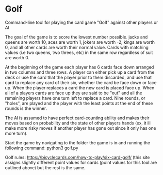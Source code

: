 # Golf
Command-line tool for playing the card game "Golf" against other players or AI

The goal of the game is to score the lowest number possible. jacks and queens are worth 10, aces are worth 1, jokers are worth -2, kings are worth 0, and all other cards are worth their normal value. Cards with matching values (i.e two queens, two threes, etc) in the same row regardless of suit are worth 0.

At the beginning of the game each player has 6 cards face down arranged in two columns and three rows. A player can either pick up a card from the deck or use the card that the player prior to them discarded, and use that card to replace any card of their six, whether the card be face down or face up. When the player replaces a card the new card is placed face up. When all of a players cards are face up they are said to be "out" and all the remaining players have one turn left to replace a card. Nine rounds, or "holes", are played and the player with the least points at the end of these rounds is the winner.

The AI is assumed to have perfect card-counting ability and makes their moves based on probability and the state of other players hands (ex, it ill make more risky moves if another player has gone out since it only has one more turn).

Start the game by navigating to the folder the game is in and running the following command: python3 golf.py

Golf rules: https://bicyclecards.com/how-to-play/six-card-golf/ (this site assigns slightly different point values for cards (point values for this tool are outlined above) but the rest is the same.
